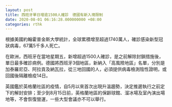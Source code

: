 ```yaml
---
layout: post
title: 西班牙單日增逾1500人確診　德國有新入境限制
date: 2020-08-01 06:16:28.000000000 +08:00
categories: rthk
---
```


根據美國約翰霍普金斯大學統計，全球累積增至超過1740萬人，確診感染新型冠狀病毒，67萬5千多人死亡。

在歐洲，西班牙在當地星期五，新增超過1500人確診，是之前解除封鎖措施後，單日最多確診病例。德國將西班牙3個地區，新納入「高風險地區」名單，分別是加泰羅尼亞、阿拉貢及納瓦拉，從三地回國的人，必須提供病毒檢測陰性證明，或回國後隔離檢疫14日。

英國鑑於英格蘭社區的疫情，自5月以來首次出現升溫趨勢，決定推遲執行之前定下的解封安排；至少到8月15日前，英格蘭地區的保齡球館、溜冰場及室內演出場地等，不會恢復營運，一些大型會議亦不可以舉行。
